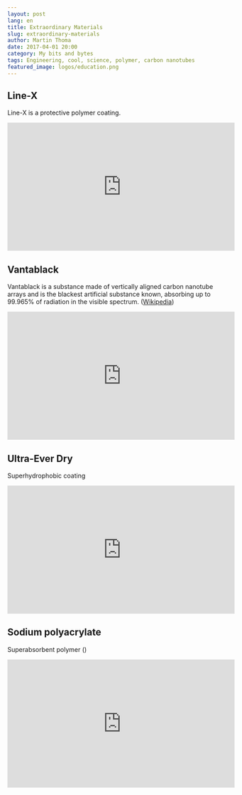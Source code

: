 ```yaml
---
layout: post
lang: en
title: Extraordinary Materials
slug: extraordinary-materials
author: Martin Thoma
date: 2017-04-01 20:00
category: My bits and bytes
tags: Engineering, cool, science, polymer, carbon nanotubes
featured_image: logos/education.png
---
```

## Line-X

Line-X is a protective polymer coating.

<iframe width="512" height="288" src="https://www.youtube-nocookie.com/embed/DWkYRh6OXy8?rel=0" frameborder="0" allowfullscreen></iframe>


## Vantablack

Vantablack is a substance made of vertically aligned carbon nanotube arrays and
is the blackest artificial substance known, absorbing up to 99.965% of
radiation in the visible spectrum. (<a href="https://en.wikipedia.org/wiki/Vantablack">Wikipedia</a>)

<iframe width="512" height="288" src="https://www.youtube-nocookie.com/embed/BkGHwrq2Eho?rel=0" frameborder="0" allowfullscreen></iframe>


## Ultra-Ever Dry

Superhydrophobic coating

<iframe width="512" height="288" src="https://www.youtube-nocookie.com/embed/IPM8OR6W6WE?rel=0" frameborder="0" allowfullscreen></iframe>


## Sodium polyacrylate

Superabsorbent polymer (<a href="https://en.wikipedia.org/wiki/Sodium_polyacrylate"></a>)

<iframe width="512" height="288" src="https://www.youtube-nocookie.com/embed/p-g_0wyhV9E?rel=0" frameborder="0" allowfullscreen></iframe>
